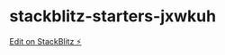 # stackblitz-starters-jxwkuh

[Edit on StackBlitz ⚡️](https://stackblitz.com/edit/stackblitz-starters-jxwkuh)